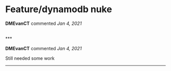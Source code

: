 # Feature/dynamodb nuke

**DMEvanCT** commented *Jan 4, 2021*


<br />
***


**DMEvanCT** commented *Jan 4, 2021*

Still needed some work 
***

